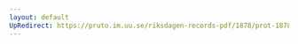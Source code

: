 ```yaml
---
layout: default
UpRedirect: https://pruto.im.uu.se/riksdagen-records-pdf/1878/prot-1878--ak--058/prot-1878--ak--058_009.pdf
---
```

